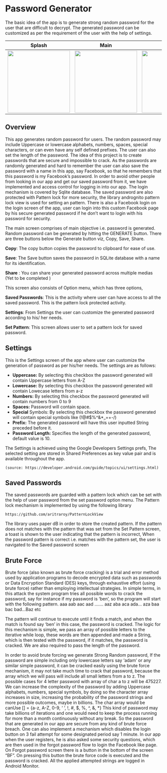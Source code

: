# Password Generator

The basic idea of the app is to generate strong random password for the user that are difficult to decrypt. The generated password can be customized as per the requirement of the user with the help of settings. 


| Splash      | Main      | Settings      | Saved Passwords      |  
|------------|-------------|------------|-------------|
| <img src="/../master/splash.jpg" width="200">  | <img src="/../master/main.jpg" width="200"> | <img src="/../master/settings.jpg" width="200"> | <img src="/../master/saved_passwords.jpg" width="200"> |


## Overview
This app generates random password for users. The random password may include Uppercase or lowercase alphabets, numbers, spaces, special characters, or can even have any self defined prefixes. The user can also set the length of the password. The idea of this project is to create passwords that are secure and impossible to crack. As the passwords are randomly generated and hard to remember the user can also save the password with a name in this app, say Facebook, so that he remembers that this password is my Facebook’s password. In order to avoid other people from looking in our app and get our saved password from it, we have implemented and access control for logging in into our app. The login mechanism is covered by Sqlite database. The saved password are also protected with Pattern lock for more security, the library andrognito pattern lock view is used for setting an pattern. There is also a Facebook login on the login screen of the app, user can login into this custom Facebook page by his secure generated password  if he don’t want to login with his password for security.


The main screen comprises of main objective i.e. password is generated. Random password can be generated by hitting the GENERATE button. There are three buttons below the Generate button viz, Copy, Save, Share.

**Copy**: The copy button copies the password to clipboard for ease of use.

**Save**: The Save button saves the password in SQLite database with a name for its identification.

**Share** : You can share your generated password across multiple medias (Yet to be completed )

This screen also consists of Option menu, which has three options, 

**Saved Passwords**: This is the activity where user can have access to all the saved password. This is the pattern lock protected activity.

**Settings**: From Settings the user can customize the generated password according to his/ her needs.

**Set Pattern**: This screen allows user to set a pattern lock for saved password.

## Settings
This is the Settings screen of the app where user can customize the generation of password as per his/her needs. The settings are as follows:
- **Uppercase:** By selecting this checkbox the password generated will contain Uppercase letters from A-Z
- **Lowercase:** By selecting this checkbox the password generated will contain Lowecase letters from a-z
- **Numbers:** By selecting this checkbox the password generated will contain numbers from 0 to 9
- **Spaces:** Password will contain space.
- **Special** Symbols: By selecting this checkbox the password generated will contain special symbols like (!@#$%^&*_=+-/)
- **Prefix:** The generated password will have this user inputted String preceded before it.
- **Password Length:** Specifies the length of the generated password, default value is 10.

The Settings is achieved using the Google Developers Settings prefs, The selected setting are stored in Shared Preferences as key value pair and is available throughout the app.
```
(source: https://developer.android.com/guide/topics/ui/settings.html)
```

## Saved Passwords

The saved passwords are guarded with a pattern lock which can be set with the help of user password from the set password option menu.
The Pattern lock mechanism is implemented by using the following library
```
https://github.com/aritraroy/PatternLockView
```

The library uses paper dB in order to store the created pattern. If the pattern does not matches with the pattern that was set from the Set Pattern screen, a toast is shown to the user indicating that the pattern is incorrect, When the password pattern is correct i.e. matches with the pattern set, the user is navigated to the Saved password screen


## Brute Force

Brute force (also known as brute force cracking) is a trial and error method used by application programs to decode encrypted data such as passwords or Data Encryption Standard (DES) keys, through exhaustive effort (using brute force) rather than employing intellectual strategies. 
In simple terms, in this attack the system program tries all possible words to crack the password, say for instance if my password is ‘ben’, so the program will start with the following pattern.
aaa aab aac aad ……. aaz
aba aca ada… aza
baa bac bad…Baz etc

The pattern will continue to execute until it finds a match, and when the match is found say ‘ben’ in this case, the password is cracked.
The logic for this mechanism is simple, we pass an array of possible letters to the iterative while loop, these words are then appended and made a String, which is then tested with the password, if it matches, the password is cracked. We are also required to pass the length of the password.

In order to avoid brute forcing we generate Strong Random password, If the password are simple including only lowercase letters say ‘adam’ or any similar simple password, it can be cracked easily using the brute force mechanism, it may not take much time to crack that password, because the array which we will pass will include all small letters from a to z. The possible cases for 4 letter password with array of char a to z will be 475227.
We can increase the complexity of the password by adding Uppercase alphabets, numbers, special symbols, by doing so the character array increases in size, increasing the probability of the password strings and more possible outcomes, maybe in billions. The char array would be
canUse [] = {a-z, A-Z, 0-9, ‘  ‘,  !, #, $, %, ^, &, *}
This kind of password may take billions of iterations and one would need to keep the process running for more than a month continuously without any break.
So the password that are generated in our app are secure from any kind of brute force breach. One can also implement a mechanism which disables the login button on 3 fail attempt for some designated period say 1 minute.
In our app when the user registers, he is also asked some security questions, which are then used in the forgot password flow to login the Facebook like page.
On Forgot password screen there is a button in the bottom of the screen “BF”. On pressing this button the brute force code is executed and the password is cracked. All the applied attempted strings are logged in Android Monitor.


